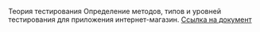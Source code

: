 Теория тестирования
Определение методов, типов и уровней тестирования для приложения интернет-магазин.
[Ссылка на документ](https://docs.google.com/spreadsheets/d/1oObkeL_aMAM9XzDT5XetSyCVEzTWPfPALA4baD_XYJI/edit?usp=sharing)
